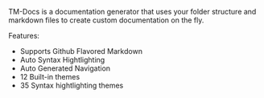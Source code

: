 TM-Docs is a documentation generator that uses your folder structure and markdown files to create custom documentation on the fly.

Features:

* Supports Github Flavored Markdown
* Auto Syntax Hightlighting
* Auto Generated Navigation
* 12 Built-in themes
* 35 Syntax hightlighting themes